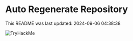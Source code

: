 # Auto Regenerate Repository

This README was last updated: 2024-09-06 04:38:38

 ![TryHackMe](https://tryhackme.com/badge/533634)